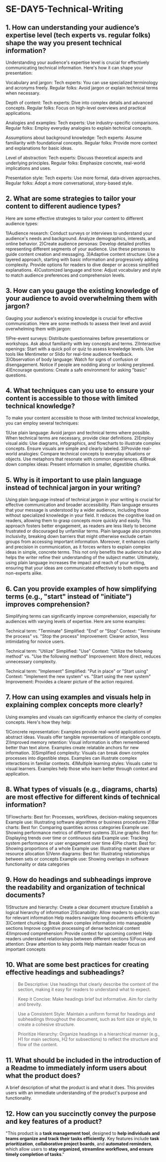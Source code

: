 # SE-DAY5-Technical-Writing
## 1. How can understanding your audience’s expertise level (tech experts vs. regular folks) shape the way you present technical information?
Understanding your audience's expertise level is crucial for effectively communicating technical information. Here's how it can shape your presentation:

Vocabulary and jargon:
Tech experts: You can use specialized terminology and acronyms freely.
Regular folks: Avoid jargon or explain technical terms when necessary.

Depth of content:
Tech experts: Dive into complex details and advanced concepts.
Regular folks: Focus on high-level overviews and practical applications.

Analogies and examples:
Tech experts: Use industry-specific comparisons.
Regular folks: Employ everyday analogies to explain technical concepts.

Assumptions about background knowledge:
Tech experts: Assume familiarity with foundational concepts.
Regular folks: Provide more context and explanations for basic ideas.

Level of abstraction:
Tech experts: Discuss theoretical aspects and underlying principles.
Regular folks: Emphasize concrete, real-world implications and uses.

Presentation style:
Tech experts: Use more formal, data-driven approaches.
Regular folks: Adopt a more conversational, story-based style.



## 2. What are some strategies to tailor your content to different audience types?
Here are some effective strategies to tailor your content to different audience types:

1)Audience research:
Conduct surveys or interviews to understand your audience's needs and background.
Analyze demographics, interests, and online behavior.
2)Create audience personas:
Develop detailed profiles representing different segments of your audience.
Use these personas to guide content creation and messaging.
3)Adaptive content structure:
Use a layered approach, starting with basic information and progressively adding complexity.
Provide options for readers to dive deeper or access simplified explanations.
4)Customized language and tone:
Adjust vocabulary and style to match audience preferences and comprehension levels.




## 3. How can you gauge the existing knowledge of your audience to avoid overwhelming them with jargon?
Gauging your audience's existing knowledge is crucial for effective communication. Here are some methods to assess their level and avoid overwhelming them with jargon:

1)Pre-event surveys:
Distribute questionnaires before presentations or workshops.
Ask about familiarity with key concepts and terms.
2)Interactive openings:
Start with a quick poll or quiz to assess knowledge levels.
Use tools like Mentimeter or Slido for real-time audience feedback.
3)Observation of body language:
Watch for signs of confusion or disengagement.
Notice if people are nodding along or looking perplexed.
4)Encourage questions:
Create a safe environment for asking "basic" questions.



## 4. What techniques can you use to ensure your content is accessible to those with limited technical knowledge?
To make your content accessible to those with limited technical knowledge, you can employ several techniques:

1)Use plain language:
Avoid jargon and technical terms where possible.
When technical terms are necessary, provide clear definitions.
2)Employ visual aids:
Use diagrams, infographics, and flowcharts to illustrate complex concepts.
Ensure visuals are simple and clearly labeled.
3)Provide real-world analogies:
Compare technical concepts to everyday situations or objects.
Use metaphors that resonate with common experiences.
4)Break down complex ideas:
Present information in smaller, digestible chunks.





## 5. Why is it important to use plain language instead of technical jargon in your writing?
Using plain language instead of technical jargon in your writing is crucial for effective communication and broader accessibility. Plain language ensures that your message is understood by a wider audience, including those without specialized knowledge in your field. It reduces the cognitive load on readers, allowing them to grasp concepts more quickly and easily. This approach fosters better engagement, as readers are less likely to become frustrated or discouraged by unfamiliar terms. Plain language also promotes inclusivity, breaking down barriers that might otherwise exclude certain groups from accessing important information. Moreover, it enhances clarity and precision in communication, as it forces writers to explain complex ideas in simple, concrete terms. This not only benefits the audience but also helps the writer refine their understanding of the subject matter. Ultimately, using plain language increases the impact and reach of your writing, ensuring that your ideas are communicated effectively to both experts and non-experts alike.



## 6. Can you provide examples of how simplifying terms (e.g., "start" instead of "initiate") improves comprehension?
Simplifying terms can significantly improve comprehension, especially for audiences with varying levels of expertise. Here are some examples:

Technical term: "Terminate"
Simplified: "End" or "Stop"
Context: "Terminate the process" vs. "Stop the process"
Improvement: Clearer action, less intimidating for novice users.

Technical term: "Utilize"
Simplified: "Use"
Context: "Utilize the following method" vs. "Use the following method"
Improvement: More direct, reduces unnecessary complexity.

Technical term: "Implement"
Simplified: "Put in place" or "Start using"
Context: "Implement the new system" vs. "Start using the new system"
Improvement: Provides a clearer picture of the action required.





## 7. How can using examples and visuals help in explaining complex concepts more clearly?
Using examples and visuals can significantly enhance the clarity of complex concepts. Here's how they help:

1)Concrete representation:
Examples provide real-world applications of abstract ideas.
Visuals offer tangible representations of intangible concepts.
2)Improved memory retention:
Visual information is often remembered better than text alone.
Examples create relatable anchors for new information.
3)Simplified complexity:
Visuals can break down complex processes into digestible steps.
Examples can illustrate complex interactions in familiar contexts.
4)Multiple learning styles:
Visuals cater to visual learners.
Examples help those who learn better through context and application.




## 8. What types of visuals (e.g., diagrams, charts) are most effective for different kinds of technical information?

1)Flowcharts:
Best for: Processes, workflows, decision-making sequences
Example use: Illustrating software algorithms or business procedures
2)Bar charts:
Best for: Comparing quantities across categories
Example use: Showing performance metrics of different systems
3)Line graphs:
Best for: Displaying trends over time or continuous data
Example use: Tracking system performance or user engagement over time
4)Pie charts:
Best for: Showing proportions of a whole
Example use: Illustrating market share or resource allocation
5)Venn diagrams:
Best for: Illustrating relationships between sets or concepts
Example use: Showing overlaps in software functionality or data categories



## 9. How do headings and subheadings improve the readability and organization of technical documents?

1)Structure and hierarchy:
Create a clear document structure
Establish a logical hierarchy of information
2)Scanability:
Allow readers to quickly scan for relevant information
Help readers navigate long documents efficiently
3)Content chunking:
Break down complex information into manageable sections
Improve cognitive processing of dense technical content
4)Improved comprehension:
Provide context for upcoming content
Help readers understand relationships between different sections
5)Focus and attention:
Draw attention to key points
Help maintain reader focus on important concepts





## 10. What are some best practices for creating effective headings and subheadings?
>Be Descriptive: Use headings that clearly describe the content of the section, making it easy for readers to understand what to expect.

>Keep it Concise: Make headings brief but informative. Aim for clarity and brevity.

>Use a Consistent Style: Maintain a uniform format for headings and subheadings throughout the document, such as font size or style, to create a cohesive structure.

>Prioritize Hierarchy: Organize headings in a hierarchical manner (e.g., H1 for main sections, H2 for subsections) to reflect the structure and flow of the content.



## 11. What should be included in the introduction of a Readme to immediately inform users about what the product does?
 A brief description of what the product is and what it does. This provides users with an immediate understanding of the product's purpose and functionality.

 
## 12. How can you succinctly convey the purpose and key features of a product?


"This product is a **task management tool**, designed to **help individuals and teams organize and track their tasks efficiently**. Key features include **task prioritization**, **collaborative project boards**, and **automated reminders**, which allow users to **stay organized, streamline workflows, and ensure timely completion of tasks**."
